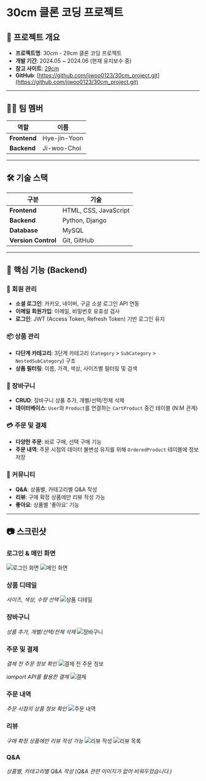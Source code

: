 # 30cm 클론 코딩 프로젝트

## 📝 프로젝트 개요

- **프로젝트명**: 30cm - 29cm 클론 코딩 프로젝트
- **개발 기간**: 2024.05 ~ 2024.06 (현재 유지보수 중)
- **참고 사이트**: [29cm](https://29cm.co.kr/)
- **GitHub**: [https://github.com/jiwoo0123/30cm_project.git](https://github.com/jiwoo0123/30cm_project.git)

---

## 👨‍💻 팀 멤버

| 역할 | 이름 |
| --- | --- |
| **Frontend** | Hye-jin-Yoon |
| **Backend** | Ji-woo-Choi |

---

## 🛠 기술 스택

| 구분 | 기술 |
| --- | --- |
| **Frontend** | HTML, CSS, JavaScript |
| **Backend** | Python, Django |
| **Database** | MySQL |
| **Version Control** | Git, GitHub |

---

## 📖 핵심 기능 (Backend)

### **👤 회원 관리**
- **소셜 로그인**: 카카오, 네이버, 구글 소셜 로그인 API 연동
- **이메일 회원가입**: 이메일, 비밀번호 유효성 검사
- **로그인**: JWT (Access Token, Refresh Token) 기반 로그인 유지

### **📦 상품 관리**
- **다단계 카테고리**: 3단계 카테고리 (`Category` > `SubCategory` > `NestedSubCategory`) 구조
- **상품 필터링**: 이름, 가격, 색상, 사이즈별 필터링 및 검색

### **🛒 장바구니**
- **CRUD**: 장바구니 상품 추가, 개별/선택/전체 삭제
- **데이터베이스**: `User`와 `Product`를 연결하는 `CartProduct` 중간 테이블 (N:M 관계)

### **💳 주문 및 결제**
- **다양한 주문**: 바로 구매, 선택 구매 기능
- **주문 내역**: 주문 시점의 데이터 불변성 유지를 위해 `OrderedProduct` 테이블에 정보 저장

### **💬 커뮤니티**
- **Q&A**: 상품별, 카테고리별 Q&A 작성
- **리뷰**: 구매 확정 상품에만 리뷰 작성 가능
- **좋아요**: 상품별 '좋아요' 기능

---

## 📷 스크린샷

### **로그인 & 메인 화면**
![로그인 화면](mediafiles/readme-images/login.png)
![메인 화면](mediafiles/readme-images/main_screen.png)

### **상품 디테일**
*사이즈, 색상, 수량 선택*
![상품 디테일](mediafiles/readme-images/product_detail.png)

### **장바구니**
*상품 추가, 개별/선택/전체 삭제*
![장바구니](mediafiles/readme-images/cart.png)

### **주문 및 결제**
*결제 전 주문 정보 확인*
![결제 전 주문 정보](mediafiles/readme-images/before_payment.png)

*iamport API를 활용한 결제*
![결제](mediafiles/readme-images/payment.png)

### **주문 내역**
*주문 시점의 상품 정보 확인*
![주문 내역](mediafiles/readme-images/order_history.png)

### **리뷰**
*구매 확정 상품에만 리뷰 작성 가능*
![리뷰 작성](mediafiles/readme-images/review1.png)
![리뷰 목록](mediafiles/readme-images/review2.png)

### **Q&A**
*상품별, 카테고리별 Q&A 작성*
*(Q&A 관련 이미지가 없어 비워두었습니다.)*